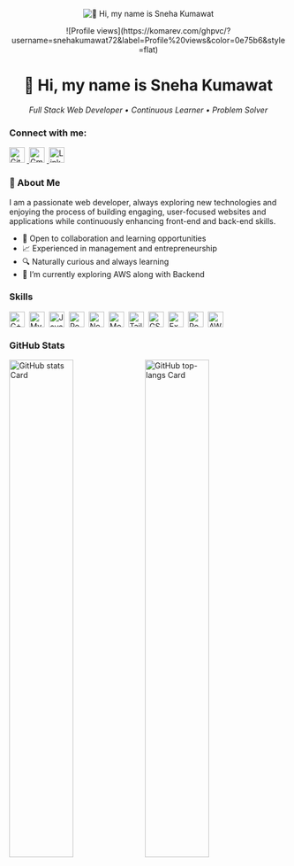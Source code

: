 <p align="center">
  <img src="https://camo.githubusercontent.com/187381a0ea3c9d55f095e29baa896a47aa6b53d433f66b511346b4a70f50c7b5/68747470733a2f2f6d65646961322e67697068792e636f6d2f6d656469612f76312e59326c6b505463354d4749334e6a45784e6d4d355a3273355a544a7865484135634867335a446873596a4131634456764e577475656d686f4e6e4230654739326258526d64795a6c634431324d563970626e526c636d35686246396e61575a66596e6c666157516d593351395a772f373858434642474f6c53366b65593142696c2f67697068792e676966" alt="👋 Hi, my name is Sneha Kumawat" />
</p>

<p align="center">
  ![Profile views](https://komarev.com/ghpvc/?username=snehakumawat72&label=Profile%20views&color=0e75b6&style=flat)
</p>

<div align="center">
  <h1>👋 Hi, my name is Sneha Kumawat</h1>
  <p><em>Full Stack Web Developer • Continuous Learner • Problem Solver</em></p>
</div>

### Connect with me:
<p align="left">
  <a href="https://github.com/snehakumawat72" target="_blank">
    <img src="https://img.shields.io/badge/GitHub-100000?style=for-the-badge&logo=github&logoColor=white" height="28" alt="GitHub" style="margin-right: 4px" />
  </a>
  <a href="mailto:sneakumawat72@gmail.com" target="_blank">
    <img src="https://img.shields.io/badge/Gmail-D14836?style=for-the-badge&logo=gmail&logoColor=white" height="28" alt="Gmail" style="margin-right: 4px" />
  </a>
  <a href="https://www.linkedin.com/in/snehakumawat12/" target="_blank">
    <img src="https://img.shields.io/badge/LinkedIn-0077B5?style=for-the-badge&logo=linkedin&logoColor=white" height="28" alt="LinkedIn" style="margin-right: 4px" />
  </a>
</p>

### 🚀 About Me
I am a passionate web developer, always exploring new technologies and enjoying the process of building engaging, user-focused websites and applications while continuously enhancing front-end and back-end skills.

 
- 🤝 Open to collaboration and learning opportunities
- 📈  Experienced in management and entrepreneurship
- 🔍 Naturally curious and always learning
- 🌱 I’m currently exploring AWS along with Backend

### Skills
<div style="display: flex; flex-wrap: wrap; gap: 8px; justify-content: flex-start;">
  <img src="https://img.shields.io/badge/C++-gray?style=flat&logo=cplusplus&logoColor=white" height="28" alt="C++" />
    <img src="https://img.shields.io/badge/MySQL-4479A1?logo=mysql&logoColor=white" height="28" alt="MySQL" />
  <img src="https://img.shields.io/badge/JavaScript-F7DF1C?logo=javascript&logoColor=white" height="28" alt="JavaScript" />
  <img src="https://img.shields.io/badge/React-20232A?logo=react&logoColor=61DAFB" height="28" alt="React" />

  <img src="https://img.shields.io/badge/Node.js-8CC84B?logo=node.js&logoColor=white" height="28" alt="Node.js" />
    <img src="https://img.shields.io/badge/MongoDB-4EA94B?logo=mongodb&logoColor=white" height="28" alt="MongoDB" />
  <img src="https://img.shields.io/badge/Tailwind_CSS-38B2AC?logo=tailwind-css&logoColor=white" height="28" alt="Tailwind CSS" />
  <img src="https://img.shields.io/badge/GSAP-00D084?logo=gsap&logoColor=white" height="28" alt="GSAP" />
  <img src="https://img.shields.io/badge/Express-000000?logo=express&logoColor=white" height="28" alt="Express" />

  <img src="https://img.shields.io/badge/PostgreSQL-316192?logo=postgresql&logoColor=white" height="28" alt="PostgreSQL" />


<img src="https://img.shields.io/badge/AWS-232F3E?style=flat&logo=amazonaws&logoColor=white" height="28" alt="AWS" />


</div>

### GitHub Stats
<p align="left">
  <img width="48%" src="https://github-readme-stats.vercel.app/api?username=snehakumawat72&theme=react&hide_title=false&hide_rank=false&show_icons=false&include_all_commits=true&count_private=true&line_height=23" alt="GitHub stats Card" />
  <img width="48%" src="https://github-readme-stats.vercel.app/api/top-langs?username=snehakumawat72&theme=react&hide_title=false&layout=compact&langs_count=6&hide_progress=false&card_width=400" alt="GitHub top-langs Card" />
</p>
